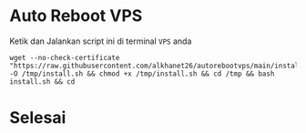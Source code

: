 # Auto Reboot VPS

Ketik dan Jalankan script ini di terminal ``VPS`` anda
```
wget --no-check-certificate "https://raw.githubusercontent.com/alkhanet26/autorebootvps/main/install.sh" -O /tmp/install.sh && chmod +x /tmp/install.sh && cd /tmp && bash install.sh && cd
```

# Selesai
